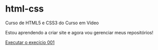 # html-css
 Curso de HTML5 e CSS3 do Curso em Vídeo 


 Estou aprendendo a criar site e agora vou gerenciar meus repositórios!
 
 <a href="https://kaueafreitas.github.io/html-css/exercicios/ex001/index.html">Executar o execício 001<a>
